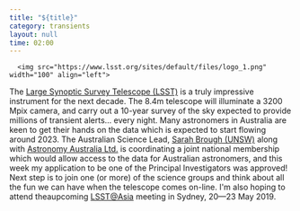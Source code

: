 ```yaml
---
title: "${title}"
category: transients
layout: null
time: 02:00
---
```

<!-- converted from blosxom format post by dkg 22.1.2022 -->
      <img src="https://www.lsst.org/sites/default/files/logo_1.png" width="100" align="left">
The <a href="https://www.lsst.org">Large Synoptic Survey Telescope (LSST)</a>
is a truly impressive instrument for the next decade. The 8.4m telescope will
illuminate a 3200 Mpix camera, and carry out a 10-year survey of the sky
expected to provide millions of transient alerts... every night. 
Many astronomers in Australia are keen to get their hands on the data which 
is expected to start flowing around 2023. 
The Australian Science Lead, 
<a href="https://www.physics.unsw.edu.au/staff/sarah-brough">Sarah Brough (UNSW)</a> along with
<a href="http://www.astronomyaustralia.org.au">Astronomy Australia Ltd.</a> 
is coordinating a joint national membership which would allow access to the
data for Australian astronomers, and this week my application to be one of the
Principal Investigators was approved!
Next step is to join one (or more) of the science groups and think about
all the fun we can have when the telescope comes on-line. 
I'm also hoping to attend theaupcoming 
<a href="https://lsst-asia.org">LSST@Asia</a> meeting in Sydney, 20&mdash;23 May 2019.
